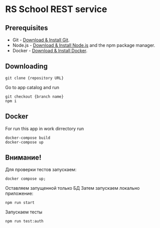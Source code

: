 # RS School REST service

## Prerequisites

- Git - [Download & Install Git](https://git-scm.com/downloads).
- Node.js - [Download & Install Node.js](https://nodejs.org/en/download/) and the npm package manager.
- Docker - [Download & Install Docker](https://www.docker.com/products/docker-desktop).

## Downloading

```
git clone {repository URL}
```
Go to app catalog and run
```
git checkout {branch name}
npm i
```

## Docker
For run this app in work dirrectory run
```
docker-compose build
docker-compose up
```
## Внимание!
Для проверки тестов запускаем:
```
docker compose up;
```
Оставляем запущенной только БД
Затем запускаем локально приложение:
```
npm run start
```
Запускаем тесты
```
npm run test:auth
```
